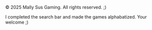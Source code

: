 © 2025 Mally Sus Gaming. All rights reserved. ;)

I completed the search bar and made the games alphabatized. Your welcome ;)
